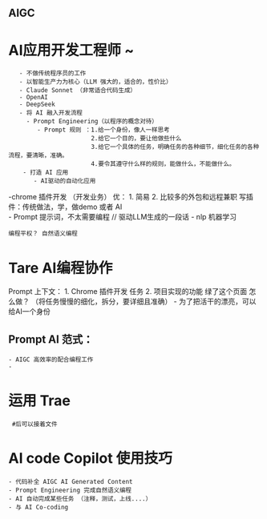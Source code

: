 ## AIGC

# AI应用开发工程师 ~
       - 不做传统程序员的工作
       - 以智能生产力为核心（LLM 强大的，适合的，性价比）
       - Claude Sonnet （非常适合代码生成）
       - OpenAI 
       - DeepSeek
       - 将 AI 融入开发流程
         - Prompt Engineering（以程序的概念对待）
            - Prompt 规则 ：1.给一个身份，像人一样思考
                           2.给它一个目的，要让他做些什么
                           3.给它一个具体的任务，明确任务的各种细节，细化任务的各种流程，要清晰，准确。
                           4.要令其遵守什么样的规则，能做什么，不能做什么。
        - 打造 AI 应用
           - AI驱动的自动化应用 
-chrome 插件开发 （开发业务）
 优： 1. 简易
    2. 比较多的外包和远程兼职
    写插件：传统做法，学，做demo
           或者 AI  
    - Prompt 提示词，不太需要编程 
    // 驱动LLM生成的一段话
    - nlp 机器学习

    编程平权？ 自然语义编程
# Tare AI编程协作

Prompt 上下文：
    1. Chrome 插件开发               任务
    2. 项目实现的功能 绿了这个页面      怎么做？
    （将任务慢慢的细化，拆分，要详细且准确） 
    - 为了把活干的漂亮，可以给AI一个身份

## Prompt AI 范式：
    - AIGC 高效率的配合编程工作
    - 
# 运用 Trae
     #后可以接着文件

# AI code Copilot 使用技巧
    - 代码补全 AIGC AI Generated Content
    - Prompt Engineering 完成自然语义编程
    - AI 自动完成某些任务 （注释，测试，上线....）
    - 与 AI Co-coding